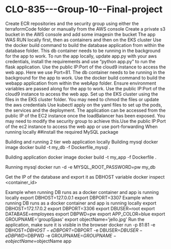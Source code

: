 # CLO-835---Group-10--Final-project

Create ECR repositories and the security group using either the terraformCode folder or manually from the AWS console
Create a private s3 bucket in the AWS console and add some imagesin the bucket
The app WAS RUN locally first, then as containers and then on the EKS cluster
Use the docker build command to build the database application from within the database folder. This db container needs to be running in the background for the app to work.
To run the app locally, update app.py with your aws credentials, install the requirements and use “python app.py” to run the flask application. Use the public IP:Port of the cloud9 instance to access the web app. Here we use Port=81. The db container needs to be running in the background for the app to work.
Use the docker build command to build the webapp application from within the webApp folder. Ensure environment variables are passed along for the app to work. Use the public IP:Port of the cloud9 instance to access the web app.
Set up the EKS cluster using the files in the EKS cluster folder. You may need to chmod the files or update the aws credentials
Use kubectl apply on the yaml files to set up the pods, the services and the deployment.
The application can be accessed from the public IP of the EC2 instance once the loadBalancer has been exposed. You may need to modify the security group to achieve this.Use the public IP:Port of the ec2 instance to access the web app or use port-forwarding
When running locally
##install the required MySQL package

Building and running 2 tier web application locally
Building mysql docker image
docker build -t my_db -f Dockerfile_mysql . 

Building application docker image
docker build -t my_app -f Dockerfile . 

Running mysql
docker run -d -e MYSQL_ROOT_PASSWORD=pw  my_db

Get the IP of the database and export it as DBHOST variable
docker inspect <container_id>

Example when running DB runs as a docker container and app is running locally
export DBHOST=127.0.0.1
export DBPORT=3307
Example when running DB runs as a docker container and app is running locally
export DBHOST=172.17.0.2
export DBPORT=3306
export DBUSER=root
export DATABASE=employees
export DBPWD=pw
export APP_COLOR=blue
export GROUPNAME='group5jaas'
export objectName='jello.jpg'
Run the application, make sure it is visible in the browser
docker run -p 81:81  -e DBHOST=$DBHOST -e DBPORT=$DBPORT -e  DBUSER=$DBUSER -e DBPWD=$DBPWD -e GROUPNAME=$GROUPNAME -e objectName=$objectName  app
